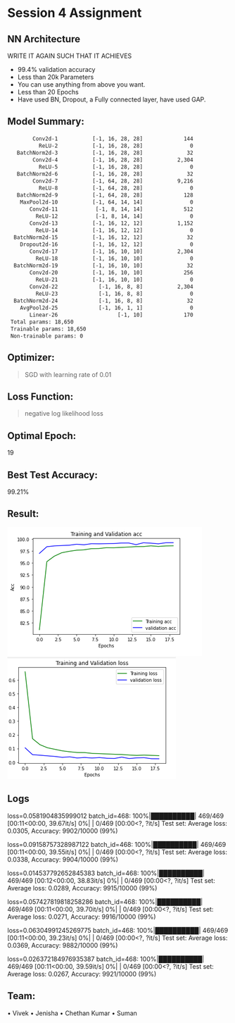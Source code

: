 # Session 4 Assignment

## NN Architecture
WRITE IT AGAIN SUCH THAT IT ACHIEVES
 - 99.4% validation accuracy
 - Less than 20k Parameters
 - You can use anything from above you want. 
 - Less than 20 Epochs
 - Have used BN, Dropout, a Fully connected layer, have used GAP. 

## Model Summary:
            Conv2d-1           [-1, 16, 28, 28]             144
              ReLU-2           [-1, 16, 28, 28]               0
       BatchNorm2d-3           [-1, 16, 28, 28]              32
            Conv2d-4           [-1, 16, 28, 28]           2,304
              ReLU-5           [-1, 16, 28, 28]               0
       BatchNorm2d-6           [-1, 16, 28, 28]              32
            Conv2d-7           [-1, 64, 28, 28]           9,216
              ReLU-8           [-1, 64, 28, 28]               0
       BatchNorm2d-9           [-1, 64, 28, 28]             128
        MaxPool2d-10           [-1, 64, 14, 14]               0
           Conv2d-11            [-1, 8, 14, 14]             512
             ReLU-12            [-1, 8, 14, 14]               0
           Conv2d-13           [-1, 16, 12, 12]           1,152
             ReLU-14           [-1, 16, 12, 12]               0
      BatchNorm2d-15           [-1, 16, 12, 12]              32
        Dropout2d-16           [-1, 16, 12, 12]               0
           Conv2d-17           [-1, 16, 10, 10]           2,304
             ReLU-18           [-1, 16, 10, 10]               0
      BatchNorm2d-19           [-1, 16, 10, 10]              32
           Conv2d-20           [-1, 16, 10, 10]             256
             ReLU-21           [-1, 16, 10, 10]               0
           Conv2d-22             [-1, 16, 8, 8]           2,304
             ReLU-23             [-1, 16, 8, 8]               0
      BatchNorm2d-24             [-1, 16, 8, 8]              32
        AvgPool2d-25             [-1, 16, 1, 1]               0
           Linear-26                   [-1, 10]             170
     Total params: 18,650
     Trainable params: 18,650
     Non-trainable params: 0


## Optimizer:
 > SGD with learning rate of 0.01

## Loss Function:
 > negative log likelihood loss

## Optimal Epoch:
19

## Best Test Accuracy:
99.21%

## Result:
![Accuracy](https://raw.githubusercontent.com/vivekmse0205/EVA6/main/Session-4/acc.png)
![Loss](https://raw.githubusercontent.com/vivekmse0205/EVA6/main/Session-4/loss.png)

## Logs
loss=0.0581904835999012 batch_id=468: 100%|██████████| 469/469 [00:11<00:00, 39.67it/s]
  0%|          | 0/469 [00:00<?, ?it/s]
Test set: Average loss: 0.0305, Accuracy: 9902/10000 (99%)

loss=0.09158757328987122 batch_id=468: 100%|██████████| 469/469 [00:11<00:00, 39.55it/s]
  0%|          | 0/469 [00:00<?, ?it/s]
Test set: Average loss: 0.0338, Accuracy: 9904/10000 (99%)

loss=0.014537792652845383 batch_id=468: 100%|██████████| 469/469 [00:12<00:00, 38.83it/s]
  0%|          | 0/469 [00:00<?, ?it/s]
Test set: Average loss: 0.0289, Accuracy: 9915/10000 (99%)

loss=0.057427819818258286 batch_id=468: 100%|██████████| 469/469 [00:11<00:00, 39.70it/s]
  0%|          | 0/469 [00:00<?, ?it/s]
Test set: Average loss: 0.0271, Accuracy: 9916/10000 (99%)

loss=0.06304991245269775 batch_id=468: 100%|██████████| 469/469 [00:11<00:00, 39.23it/s]
  0%|          | 0/469 [00:00<?, ?it/s]
Test set: Average loss: 0.0369, Accuracy: 9882/10000 (99%)

loss=0.026372184976935387 batch_id=468: 100%|██████████| 469/469 [00:11<00:00, 39.59it/s]
  0%|          | 0/469 [00:00<?, ?it/s]
Test set: Average loss: 0.0267, Accuracy: 9921/10000 (99%)


## Team:             
•	Vivek 
•	Jenisha 
•	Chethan Kumar
•	Suman
